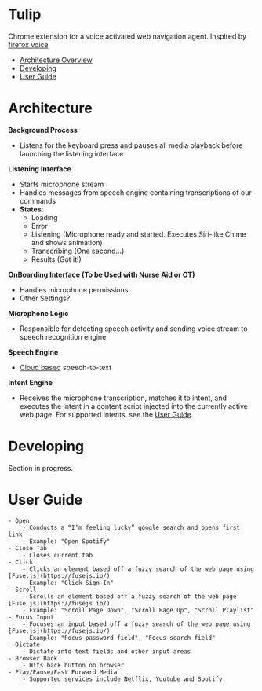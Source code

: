 # Tulip

Chrome extension for a voice activated web navigation agent. Inspired by [firefox voice](https://github.com/mozilla/firefox-voice)

- <a href="#Architecture">Architecture Overview</a>
- <a href="#Developing">Developing</a>
- <a href="#UserGuide">User Guide</a>

# Architecture

**Background Process**
- Listens for the keyboard press and pauses all media playback before launching the listening interface

**Listening Interface**
- Starts microphone stream
- Handles messages from speech engine containing transcriptions of our commands
- **States**:
    - Loading
    - Error
    - Listening (Microphone ready and started. Executes Siri-like Chime and shows animation)
    - Transcribing (One second...)
    - Results (Got it!)

**OnBoarding Interface (To be Used with Nurse Aid or OT)**
- Handles microphone permissions
- Other Settings?

**Microphone Logic**
- Responsible for detecting speech activity and sending voice stream to speech recognition engine

**Speech Engine**
- [Cloud based](https://cloud.google.com/speech-to-text/docs) speech-to-text 

**Intent Engine**
- Receives the microphone transcription, matches it to intent, and executes the intent in a content script 
  injected into the currently active web page. For supported intents, see the <a href="#UserGuide">User Guide</a>.

# Developing

Section in progress.

# User Guide
    - Open
        - Conducts a “I’m feeling lucky” google search and opens first link
        - Example: "Open Spotify"
    - Close Tab
        - Closes current tab
    - Click
        - Clicks an element based off a fuzzy search of the web page using [Fuse.js](https://fusejs.io/)
        - Example: "Click Sign-In"
    - Scroll
        - Scrolls an element based off a fuzzy search of the web page [Fuse.js](https://fusejs.io/)
        - Example: "Scroll Page Down", "Scroll Page Up", "Scroll Playlist"
    - Focus Input 
        - Focuses an input based off a fuzzy search of the web page using [Fuse.js](https://fusejs.io/)
        - Example: "Focus password field", "Focus search field"
    - Dictate
        - Dictate into text fields and other input areas
    - Browser Back
        - Hits back button on browser
    - Play/Pause/Fast Forward Media
        - Supported services include Netflix, Youtube and Spotify.
